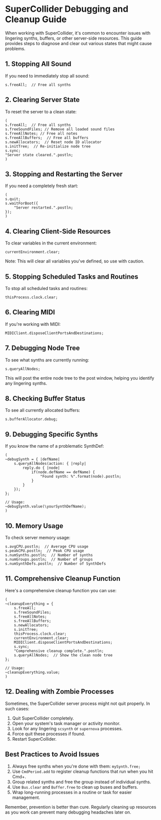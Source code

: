 # SuperCollider Debugging and Cleanup Guide

When working with SuperCollider, it's common to encounter issues with lingering synths, buffers, or other server-side resources. This guide provides steps to diagnose and clear out various states that might cause problems.

## 1. Stopping All Sound

If you need to immediately stop all sound:

```supercollider
s.freeAll;  // Free all synths
```

## 2. Clearing Server State

To reset the server to a clean state:

```supercollider
(
s.freeAll;  // Free all synths
s.freeSoundFiles; // Remove all loaded sound files
s.freeAllNotes; // Free all notes
s.freeAllBuffers;  // Free all buffers
s.newAllocators;  // Reset node ID allocator
s.initTree;  // Re-initialize node tree
s.sync;
"Server state cleared.".postln;
)
```

## 3. Stopping and Restarting the Server

If you need a completely fresh start:

```supercollider
(
s.quit;
s.waitForBoot({
    "Server restarted.".postln;
});
)
```

## 4. Clearing Client-Side Resources

To clear variables in the current environment:

```supercollider
currentEnvironment.clear;
```

Note: This will clear all variables you've defined, so use with caution.

## 5. Stopping Scheduled Tasks and Routines

To stop all scheduled tasks and routines:

```supercollider
thisProcess.clock.clear;
```

## 6. Clearing MIDI

If you're working with MIDI:

```supercollider
MIDIClient.disposeClientPortsAndDestinations;
```

## 7. Debugging Node Tree

To see what synths are currently running:

```supercollider
s.queryAllNodes;
```

This will post the entire node tree to the post window, helping you identify any lingering synths.

## 8. Checking Buffer Status

To see all currently allocated buffers:

```supercollider
s.bufferAllocator.debug;
```

## 9. Debugging Specific Synths

If you know the name of a problematic SynthDef:

```supercollider
(
~debugSynth = { |defName|
    s.queryAllNodes(action: { |reply|
        reply.do { |node|
            if(node.defName == defName) {
                "Found synth: %".format(node).postln;
            }
        }
    });
};

// Usage:
~debugSynth.value(\yourSynthDefName);
)
```

## 10. Memory Usage

To check server memory usage:

```supercollider
s.avgCPU.postln;  // Average CPU usage
s.peakCPU.postln;  // Peak CPU usage
s.numSynths.postln;  // Number of synths
s.numGroups.postln;  // Number of groups
s.numSynthDefs.postln;  // Number of SynthDefs
```

## 11. Comprehensive Cleanup Function

Here's a comprehensive cleanup function you can use:

```supercollider
(
~cleanupEverything = {
    s.freeAll;
    s.freeSoundFiles;
    s.freeAllNotes;
    s.freeAllBuffers;
    s.newAllocators;
    s.initTree;
    thisProcess.clock.clear;
    currentEnvironment.clear;
    MIDIClient.disposeClientPortsAndDestinations;
    s.sync;
    "Comprehensive cleanup complete.".postln;
    s.queryAllNodes;  // Show the clean node tree
};

// Usage:
~cleanupEverything.value;
)
```

## 12. Dealing with Zombie Processes

Sometimes, the SuperCollider server process might not quit properly. In such cases:

1. Quit SuperCollider completely.
2. Open your system's task manager or activity monitor.
3. Look for any lingering `scsynth` or `supernova` processes.
4. Force quit these processes if found.
5. Restart SuperCollider.

## Best Practices to Avoid Issues

1. Always free synths when you're done with them: `mySynth.free;`
2. Use `CmdPeriod.add` to register cleanup functions that run when you hit Cmd+.
3. Group related synths and free the group instead of individual synths.
4. Use `Bus.clear` and `Buffer.free` to clean up buses and buffers.
5. Wrap long-running processes in a routine or task for easier management.

Remember, prevention is better than cure. Regularly cleaning up resources as you work can prevent many debugging headaches later on.
